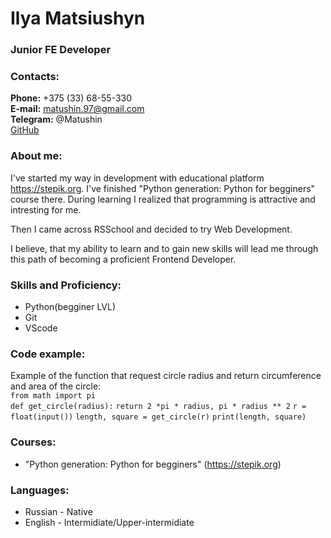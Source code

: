 # **Ilya Matsiushyn**
### **Junior FE Developer**
### **Contacts:**
**Phone:** +375 (33) 68-55-330\
**E-mail:** matushin.97@gmail.com\
**Telegram:** @Matushin\
[GitHub](https://github.com/Matushini97)
### **About me:**
I've started my way in development with educational platform https://stepik.org. I've finished "Python generation: Python for begginers" course there. During learning I realized that programming is attractive and intresting for me.

Then I came across RSSchool and decided to try Web Development.

I believe, that my ability to learn and to gain new skills will lead me through this path of becoming a proficient Frontend Developer.
### **Skills and Proficiency:**
* Python(begginer LVL)
* Git
* VScode
### **Code example:**
Example of the function that request circle radius and return circumference and area of the circle:\
`from math import pi`\
`def get_circle(radius):`
    `return 2 *pi * radius, pi * radius ** 2`
`r = float(input())`
`length, square = get_circle(r)`
`print(length, square)`

### **Courses:**
* "Python generation: Python for begginers" (https://stepik.org)

### **Languages:**
* Russian - Native
* English - Intermidiate/Upper-intermidiate